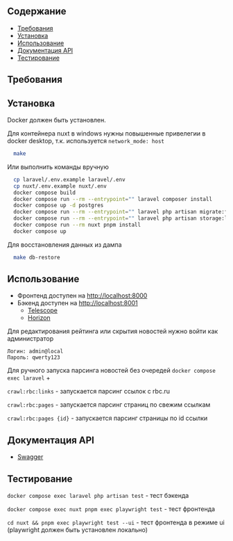 
## Содержание

* [Требования](#требования)
* [Установка](#установка)
* [Использование](#использование)
* [Документация API](#документация-api)
* [Tecтирование](#тестирование)

## Требования

## Установка

Docker должен быть установлен.

Для контейнера nuxt в windows нужны повышенные привелегии в docker desktop, т.к. используется `network_mode: host`

```bash
  make
```

Или выполнить команды вручную

```bash
  cp laravel/.env.example laravel/.env
  cp nuxt/.env.example nuxt/.env
  docker compose build
  docker compose run --rm --entrypoint="" laravel composer install
  docker compose up -d postgres
  docker compose run --rm --entrypoint="" laravel php artisan migrate:fresh --seed
  docker compose run --rm --entrypoint="" laravel php artisan storage:link
  docker compose run --rm nuxt pnpm install
  docker compose up
```

Для восстановления данных из дампа

```bash
  make db-restore
```

## Использование

* Фронтенд доступен на [http://localhost:8000](http://localhost:8000)
* Бэкенд доступен на [http://localhost:8001](http://localhost:8001)
  * [Telescope](http://localhost:8001/telescope)
  * [Horizon](http://localhost:8001/horizon)

Для редактирования рейтинга или скрытия новостей нужно войти как администратор
```
Логин: admin@local
Пароль: qwerty123
```

Для ручного запуска парсинга новостей без очередей `docker compose exec laravel` +

`crawl:rbc:links` - запускаетcя парсинг ссылок c rbc.ru

`crawl:rbc:pages` - запускается парсинг страниц по свежим ссылкам

`crawl:rbc:pages {id}` - запускается парсинг страницы по id ссылки


## Документация API

* [Swagger](http://localhost:8001/swagger)


## Тестирование

`docker compose exec laravel php artisan test` - тест бэкенда

`docker compose exec nuxt pnpm exec playwright test` - тест фронтенда

`cd nuxt && pnpm exec playwright test --ui` - тест фронтенда в режиме ui (playwright должен быть установлен локально)
